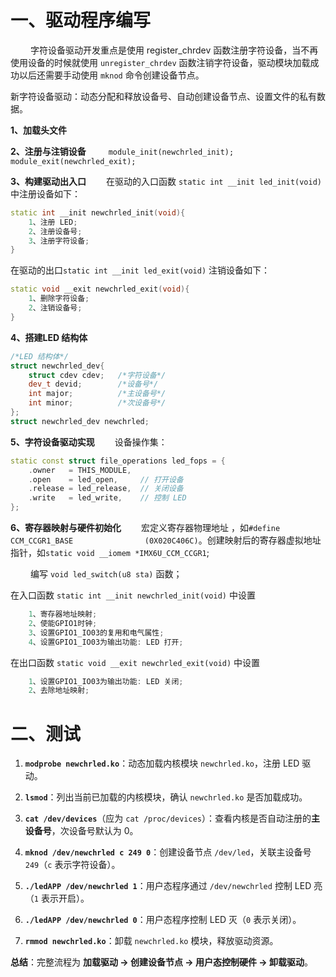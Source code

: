# 一、驱动程序编写

&emsp;&emsp; 字符设备驱动开发重点是使用 register_chrdev 函数注册字符设备，当不再使用设备的时候就使用 `unregister_chrdev` 函数注销字符设备，驱动模块加载成功以后还需要手动使用 `mknod` 命令创建设备节点。

新字符设备驱动：动态分配和释放设备号、自动创建设备节点、设置文件的私有数据。

**1、加载头文件**

**2、注册与注销设备**
&emsp;&emsp; `module_init(newchrled_init);`
&emsp;&emsp; `module_exit(newchrled_exit);`

**3、构建驱动出入口**
&emsp;&emsp;在驱动的入口函数 `static int __init led_init(void)` 中注册设备如下：
``` cpp
static int __init newchrled_init(void){
	1、注册 LED;
	2、注册设备号;
	3、注册字符设备;
}
```


在驱动的出口`static int __init led_exit(void)` 注销设备如下：
``` cpp
static void __exit newchrled_exit(void){
	1、删除字符设备;
	2、注销设备号;
}
```
**4、搭建LED 结构体**
``` cpp
/*LED 结构体*/
struct newchrled_dev{
	struct cdev cdev; 	/*字符设备*/
	dev_t devid;  		/*设备号*/
	int major;    		/*主设备号*/
	int minor;    		/*次设备号*/
};
struct newchrled_dev newchrled;
```
**5、字符设备驱动实现**
&emsp;&emsp;设备操作集：
``` cpp
static const struct file_operations led_fops = {
    .owner   = THIS_MODULE,
    .open    = led_open,     // 打开设备
    .release = led_release,  // 关闭设备
    .write   = led_write,    // 控制 LED
};
```
**6、寄存器映射与硬件初始化**
&emsp;&emsp;宏定义寄存器物理地址 ，如`#define CCM_CCGR1_BASE				(0X020C406C)`。创建映射后的寄存器虚拟地址指针，如`static void __iomem *IMX6U_CCM_CCGR1`;
 
 &emsp;&emsp; 编写 `void led_switch(u8 sta)` 函数；

在入口函数 `static int __init newchrled_init(void)` 中设置
``` cpp
	1、寄存器地址映射;
	2、使能GPIO1时钟;
	3、设置GPIO1_IO03的复用和电气属性;
	4、设置GPIO1_IO03为输出功能: LED 打开;
```
在出口函数 `static void __exit newchrled_exit(void)` 中设置
``` cpp
	1、设置GPIO1_IO03为输出功能: LED 关闭;
	2、去除地址映射;
```


# 二、测试

1.  **`modprobe newchrled.ko`**：动态加载内核模块 `newchrled.ko`，注册 LED 驱动。
    
2.  **`lsmod`**：列出当前已加载的内核模块，确认 `newchrled.ko` 是否加载成功。
    
3.  **`cat /dev/devices`**（应为 `cat /proc/devices`）：查看内核是否自动注册的**主设备号**，次设备号默认为 0。
    
4.  **`mknod /dev/newchrled c 249 0`**：创建设备节点 `/dev/led`，关联主设备号 `249`（`c` 表示字符设备）。
    
5.  **`./ledAPP /dev/newchrled 1`**：用户态程序通过 `/dev/newchrled` 控制 LED 亮（`1` 表示开启）。
    
6.  **`./ledAPP /dev/newchrled 0`**：用户态程序控制 LED 灭（`0` 表示关闭）。
    
7.  **`rmmod newchrled.ko`**：卸载 `newchrled.ko` 模块，释放驱动资源。
    

**总结**：完整流程为 **加载驱动 → 创建设备节点 → 用户态控制硬件 → 卸载驱动**。

<!--stackedit_data:
eyJoaXN0b3J5IjpbLTEzODk4NzMzMzRdfQ==
-->